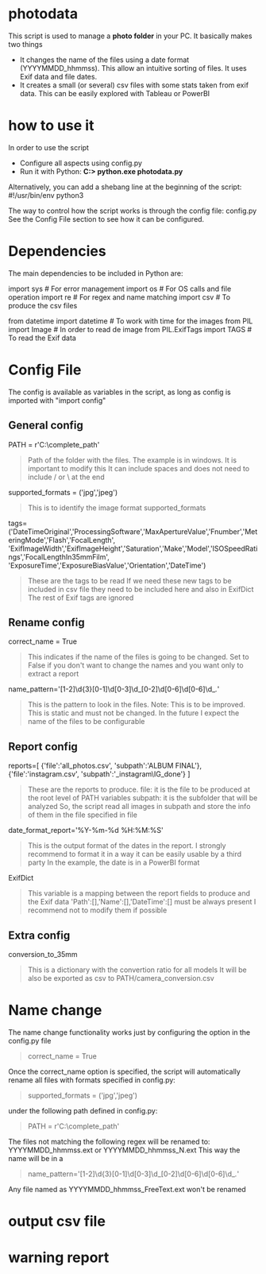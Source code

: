 # photodata


This script is used to manage a <b>photo folder</b> in your PC.
It basically makes two things

- It changes the name of the files using a date format (YYYYMMDD_hhmmss). This allow an intuitive sorting of files. It uses Exif data and file dates.
- It creates a small (or several) csv files with some stats taken from exif data. This can be easily explored with Tableau or PowerBI 



# how to use it

In order to use the script 

- Configure all aspects using config.py 
- Run it with Python: <b>C:> python.exe photodata.py</b>

Alternatively, you can add a shebang line at the beginning of the script: #!/usr/bin/env python3

The way to control how the script works is through the config file: config.py
See the Config File section to see how it can be configured.

# Dependencies

The main dependencies to be included in Python are:

import sys 	# For error management
import os 	# For OS calls and file operation 
import re	# For regex and name matching
import csv	# To produce the csv files

from datetime import datetime	# To work with time for the images
from PIL import Image			# In order to read de image
from PIL.ExifTags import TAGS	# To read the Exif data


# Config File

The config is available as variables in the script, as long as config is imported with "import config"

General config
-------------------

PATH = r'C:\complete_path'
> Path of the folder with the files. The example is in windows. It is important to modify this
> It can include spaces and does not need to include / or \ at the end

supported_formats = ('jpg','jpeg')
> This is to identify the image format supported_formats

tags=('DateTimeOriginal','ProcessingSoftware','MaxApertureValue','Fnumber','MeteringMode','Flash','FocalLength',
      'ExifImageWidth','ExifImageHeight','Saturation','Make','Model','ISOSpeedRatings','FocalLengthIn35mmFilm',
      'ExposureTime','ExposureBiasValue','Orientation','DateTime')
> These are the tags to be read
> If we need these new tags to be included in csv file they need to be included here and also in ExifDict
> The rest of Exif tags are ignored

Rename config
-------------------
correct_name = True
> This indicates if the name of the files is going to be changed. 
> Set to False if you don't want to change the names and you want only to extract a report 

name_pattern='[1-2]\d{3}[0-1]\d[0-3]\d_[0-2]\d[0-6]\d[0-6]\d_*.*'
> This is the pattern to look in the files. 
> Note: This is to be improved. This is static and must not be changed.
> In the future I expect the name of the files to be configurable

Report config
-------------------
reports=[
    {'file':'all_photos.csv', 'subpath':'ALBUM FINAL'},
    {'file':'instagram.csv', 'subpath':'_instagram\IG_done'}
]
> These are the reports to produce.
> file: it is the file to be produced at the root level of PATH variables
> subpath: it is the subfolder that will be analyzed 
> So, the script read all images in subpath and store the info of them in the file specified in file

date_format_report='%Y-%m-%d %H:%M:%S'
> This is the output format of the dates in the report.
> I strongly recommend to format it in a way it can be easily usable by a third party
> In the example, the date is in a PowerBI format 

ExifDict
> This variable is a mapping between the report fields to produce and the Exif data
> 'Path':[],'Name':[],'DateTime':[]    must be always present
> I recommend not to modify them if possible

Extra config
-------------------

conversion_to_35mm
> This is a dictionary with the convertion ratio for all models 
> It will be also be exported as csv to PATH/camera_conversion.csv


# Name change

The name change functionality works just by configuring the option in the config.py file

> correct_name = True

Once the correct_name option is specified, the script will automatically rename all files with formats specified in config.py:

> supported_formats = ('jpg','jpeg')

under the following path defined in config.py:

> PATH = r'C:\complete_path'

The files not matching the following regex will be renamed to: YYYYMMDD_hhmmss.ext or YYYYMMDD_hhmmss_N.ext
This way the name will be in a
> name_pattern='[1-2]\d{3}[0-1]\d[0-3]\d_[0-2]\d[0-6]\d[0-6]\d_*.*'

Any file named as YYYYMMDD_hhmmss_FreeText.ext won't be renamed

# output csv file  


# warning report